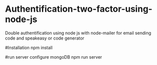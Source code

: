 # Authentification-two-factor-using-node-js
Double authentification using node js with node-mailer for email sending code and speakeasy or code generator

#Installation
npm install

#run server
configure mongoDB 
npm run server
